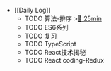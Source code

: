 - [[Daily Log]]
	- TODO 算法-排序 >[🍅 25min](#agenda-pomo://?t=f-1688018037108-1500)
	- TODO ES6系列
	- TODO 复习
	- TODO TypeScript
	- TODO React技术揭秘
	- TODO React coding-Redux